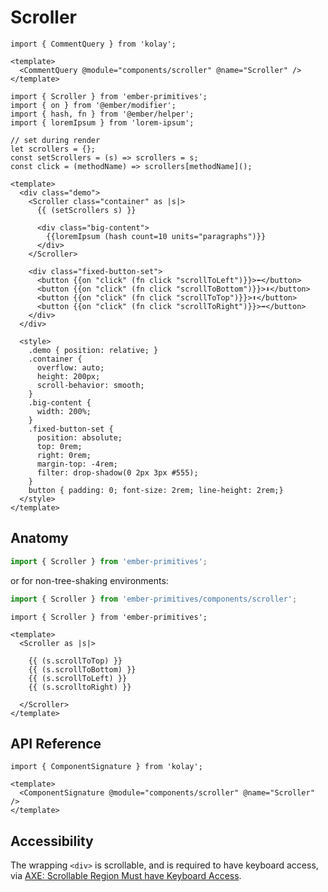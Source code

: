 # Scroller

```gjs live no-shadow
import { CommentQuery } from 'kolay';

<template>
  <CommentQuery @module="components/scroller" @name="Scroller" />
</template>
```


<div class="featured-demo">

```gjs live preview no-shadow
import { Scroller } from 'ember-primitives';
import { on } from '@ember/modifier';
import { hash, fn } from '@ember/helper';
import { loremIpsum } from 'lorem-ipsum';

// set during render
let scrollers = {};
const setScrollers = (s) => scrollers = s;
const click = (methodName) => scrollers[methodName]();

<template>
  <div class="demo">
    <Scroller class="container" as |s|>
      {{ (setScrollers s) }}

      <div class="big-content">
        {{loremIpsum (hash count=10 units="paragraphs")}}
      </div>
    </Scroller>

    <div class="fixed-button-set">
      <button {{on "click" (fn click "scrollToLeft")}}>⬅️</button>
      <button {{on "click" (fn click "scrollToBottom")}}>⬇️</button>
      <button {{on "click" (fn click "scrollToTop")}}>⬆️</button>
      <button {{on "click" (fn click "scrollToRight")}}>➡️</button>
    </div>
  </div>

  <style>
    .demo { position: relative; }
    .container {
      overflow: auto;
      height: 200px;
      scroll-behavior: smooth;
    } 
    .big-content {
      width: 200%;
    }
    .fixed-button-set {
      position: absolute;
      top: 0rem;
      right: 0rem;
      margin-top: -4rem;
      filter: drop-shadow(0 2px 3px #555);
    }
    button { padding: 0; font-size: 2rem; line-height: 2rem;}
  </style>
</template>
```

</div>

## Anatomy

```js 
import { Scroller } from 'ember-primitives';
```

or for non-tree-shaking environments:
```js 
import { Scroller } from 'ember-primitives/components/scroller';
```


```gjs 
import { Scroller } from 'ember-primitives';

<template>
  <Scroller as |s|>

    {{ (s.scrollToTop) }}
    {{ (s.scrollToBottom) }}
    {{ (s.scrollToLeft) }}
    {{ (s.scrolltoRight) }}

  </Scroller>
</template>
```

## API Reference

```gjs live no-shadow
import { ComponentSignature } from 'kolay';

<template>
  <ComponentSignature @module="components/scroller" @name="Scroller" />
</template>
```

## Accessibility

The wrapping `<div>` is scrollable, and is required to have keyboard access, via [AXE: Scrollable Region Must have Keyboard Access](https://dequeuniversity.com/rules/axe/4.8/scrollable-region-focusable?application=axeAPI).
